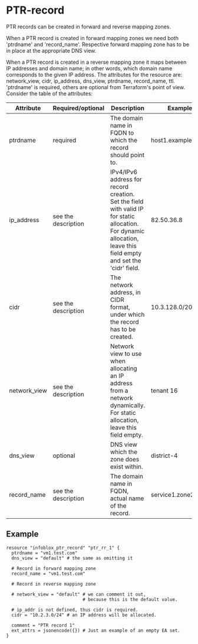 # PTR-record

PTR records can be created in forward and reverse mapping zones.

When a PTR record is created in forward mapping zones we need both
'ptrdname' and 'record_name'. Respective forward mapping zone has to be
in place at the appropriate DNS view.

When a PTR record is created in a reverse mapping zone it maps between
IP addresses and domain name; in other words, which domain name
corresponds to the given IP address. The attributes for the resource
are: network_view, cidr, ip_address, dns_view, ptrdname,
record_name, ttl. 'ptrdname' is required, others are optional from
Terraform's point of view. Consider the table of the attributes:

| Attribute | Required/optional | Description | Example |
| --- | --- | --- | --- |
| ptrdname | required | The domain name in FQDN to which the record should point to. | host1.example.com |
| ip_address | see the description | IPv4/IPv6 address for record creation. Set the field with valid IP for static allocation. For dynamic allocation, leave this field empty and set the 'cidr' field. | 82.50.36.8 |
cidr | see the description | The network address, in CIDR format, under which the record has to be created. | 10.3.128.0/20 |
network_view | see the description | Network view to use when allocating an IP address from a network dynamically. For static allocation, leave this field empty. | tenant 16 |
dns_view | optional | DNS view which the zone does exist within. | district-4 |
record_name | see the description | The domain name in FQDN, actual name of the record. | service1.zone21.org |

## Example

    resource "infoblox_ptr_record" "ptr_rr_1" {
      ptrdname = "vm1.test.com"
      dns_view = "default" # the same as omitting it
    
      # Record in forward mapping zone
      record_name = "vm1.test.com"
    
      # Record in reverse mapping zone
    
      # network_view = "default" # we can comment it out,
                                 # because this is the default value.
    
      # ip_addr is not defined, thus cidr is required.
      cidr = "10.2.3.0/24" # an IP address will be allocated.
    
      comment = "PTR record 1"
      ext_attrs = jsonencode({}) # Just an example of an empty EA set.
    }
